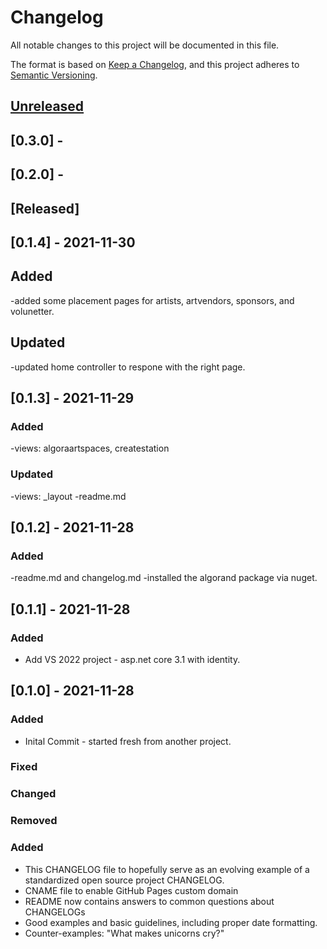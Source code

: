 # Changelog

All notable changes to this project will be documented in this file.

The format is based on [Keep a Changelog](https://keepachangelog.com/en/1.0.0/),
and this project adheres to [Semantic Versioning](https://semver.org/spec/v2.0.0.html).



 
## [Unreleased] 
## [0.3.0] -
## [0.2.0] -
## [Released]

## [0.1.4] - 2021-11-30  
## Added
-added some placement pages for artists, artvendors, sponsors, and volunetter.   
## Updated  
-updated home controller to respone with the right page.   


## [0.1.3] - 2021-11-29
### Added
-views: algoraartspaces, createstation
### Updated
-views: _layout
-readme.md


## [0.1.2] - 2021-11-28
### Added
-readme.md and changelog.md
-installed the algorand package via nuget.

## [0.1.1] - 2021-11-28

### Added
- Add VS 2022 project - asp.net core 3.1 with identity.   

## [0.1.0] - 2021-11-28
### Added
- Inital Commit - started fresh from another project.  




### Fixed
### Changed
### Removed
### Added


- This CHANGELOG file to hopefully serve as an evolving example of a
  standardized open source project CHANGELOG.
- CNAME file to enable GitHub Pages custom domain
- README now contains answers to common questions about CHANGELOGs
- Good examples and basic guidelines, including proper date formatting.
- Counter-examples: "What makes unicorns cry?"

[unreleased]: 
[0.1.0]: 